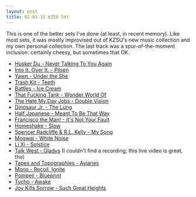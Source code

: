 ```yaml
---
layout: post
title: 02.03.15 KZSU Set
---
```


This is one of the better sets I've done (at least, in recent memory). Like most sets, it was mostly improvised out of KZSU's new music collection and my own personal collection. The last track was a spur-of-the-moment inclusion: certainly cheesy, but sometimes that OK.

<!-- more -->

- [Husker Du - Never Talking To You Again](https://soundcloud.com/nadir-hassan/husker-du-03-never-talking-to-you-again)
- [Into It. Over It. - Pilsen](http://nosleepsampler.com/track/pilsen)
- [Yawn - Under the She](https://soundcloud.com/yawn/under-the-she)
- [Trash Kit - Teeth](https://www.youtube.com/watch?v=TxD-8f2oGIs)
- [Battles - Ice Cream](https://soundcloud.com/weallwantsome1/battles-ice-cream-feat-matias)
- [That Fucking Tank - Wonder World Of](http://thatfuckingtank.bandcamp.com/track/wonderful-world-of)
- [The Hate My Day Jobs - Double Vision](http://thehatemydayjobs.com/track/double-vision)
- [Dinosaur Jr. - The Lung](https://soundcloud.com/dinosaur-jr/the-lung)
- [Half Japanese - Meant To Be That Way](https://www.youtube.com/watch?v=161z8yxXh40)
- [Francisco the Man! - It's Not Your Fault](https://soundcloud.com/fatpossum/francisco-the-man-its-not-your-fault)
- [Homeshake - Slow](http://homeshake.bandcamp.com/track/slow)
- [Spencer Radcliffe & R.L. Kelly - My Song](http://rlkelly.bandcamp.com/track/spencer-radcliffe-my-song)
- [Mogwai - White Noise](https://www.youtube.com/watch?v=JmV4LlXIva0)
- [Li Xi - Solstice](http://lixi.bandcamp.com/track/solstice-2)
- [Talk West - Gladys](https://www.youtube.com/watch?v=jYZ5RFBVqEk) (I couldn't find a recording; this live video is great, tho)
- [Tapes and Topographies - Aviaries](http://static1.squarespace.com/static/541afe22e4b02b7c37ec9877/546bbd5fe4b0ad0978e06e58/546bbe2ce4b0bb2573a6ace3/1416347180709/08+Aviaries.mp3)
- [Mono - Recoil, Ignite](http://monoofjapan.bandcamp.com/track/recoil-ignite)
- [Pompeii - Blueprint](http://pompeiiband.bandcamp.com/track/blueprint)
- [Tycho - Awake](http://tycho.bandcamp.com/track/awake)
- [Joy Kills Sorrow - Such Great Heights](https://soundcloud.com/joykillssorrow/such-great-heights)

